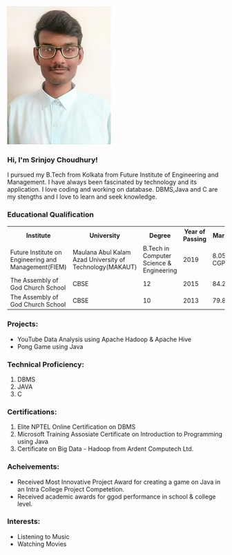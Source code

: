 <img src="https://github.com/Srinjoy08/Srinjoy08.github.io/blob/master/pic_new2.jpg">

<h3><b>Hi, I'm Srinjoy Choudhury!</b></h3> 

I pursued my B.Tech from Kolkata from Future Institute of Engineering and Management. I have always been fascinated by technology and its application. I love coding and working on database. DBMS,Java and C are my stengths and I love to learn and seek knowledge.

<h3><b>Educational Qualification</b></h3>
<table>
  <tr>
    <th>Institute</th>
    <th>University</th>
    <th>Degree</th>
    <th>Year of Passing</th>
    <th>Marks</th>
  </tr>
  <tr>
    <td>Future Institute on Engineering and Management(FIEM)</td>
    <td>Maulana Abul Kalam Azad University of Technology(MAKAUT)</td>
    <td>B.Tech in Computer Science & Engineering</td>
    <td>2019</td>
    <td>8.05 CGPA</td>
  </tr>
  <tr>
    <td>The Assembly of God Church School</td>
    <td>CBSE</td>
    <td>12</td>
    <td>2015</td>
    <td>84.2%</td>
  </tr>
  <tr>
    <td>The Assembly of God Church School</td>
    <td>CBSE</td>
    <td>10</td>
    <td>2013</td>
    <td>79.8%</td>
  </tr>
  </table>

<h3><b>Projects:</b></h3>
<ul>
  <li>YouTube Data Analysis using Apache Hadoop & Apache Hive</li>
  <li>Pong Game using Java</li>
</ul>
  
<h3><b>Technical Proficiency:</b></h3>
<ol>
  <li>DBMS</li>
  <li>JAVA</li>
  <li>C</li>
 </ol>
 
<h3><b>Certifications:</b></h3>
 <ol>
  <li>Elite NPTEL Online Certification on DBMS</li>
  <li>Microsoft Training Assosiate Certificate on Introduction to Programming using Java</li>
  <li>Certificate on Big Data - Hadoop from Ardent Computech Ltd.</li>
 </ol>
  
  <h3><b>Acheivements:</b></h3>
  <ul>
  <li>Received Most Innovative Project Award for creating a game on Java in an Intra College Project Competetion.</li>
  <li>Received academic awards for ggod performance in school & college level.</li>
  </ul>
    
<h3><b>Interests:</b></h3>
<ul>
  <li>Listening to Music</li>
  <li>Watching Movies</li>
 </ul>

